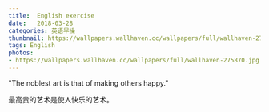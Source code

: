 ```yaml
---
title:  English exercise
date:   2018-03-28
categories: 英语早操
thumbnail: https://wallpapers.wallhaven.cc/wallpapers/full/wallhaven-275870.jpg
tags: English
photos:
- https://wallpapers.wallhaven.cc/wallpapers/full/wallhaven-275870.jpg
---
```


"The noblest art is that of making others happy."
<p>最高贵的艺术是使人快乐的艺术。</p>
